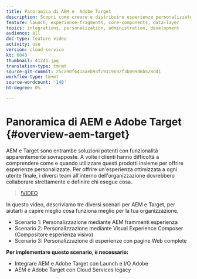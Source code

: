 ```yaml
---
title: Panoramica di AEM e  Adobe Target
description: Scopri come creare e distribuire esperienze personalizzate utilizzando Adobe Experience Manager come Cloud Service e  Adobe Target
feature: launch, experience-fragments, core-components, data-layer
topics: integrations, personalization, administration, development
audience: all
doc-type: feature video
activity: use
version: cloud-service
kt: 6043
thumbnail: 41241.jpg
translation-type: tm+mt
source-git-commit: 25ca90f641aaeb93fc9319692f3b099d6b528dd1
workflow-type: tm+mt
source-wordcount: '148'
ht-degree: 0%

---
```



# Panoramica di AEM e  Adobe Target {#overview-aem-target}

AEM e Target sono entrambe soluzioni potenti con funzionalità apparentemente sovrapposte. A volte i clienti hanno difficoltà a comprendere come e quando utilizzare questi prodotti insieme per offrire esperienze personalizzate. Per offrire un&#39;esperienza ottimizzata a ogni utente finale, i diversi team all&#39;interno dell&#39;organizzazione dovrebbero collaborare strettamente e definire chi esegue cosa.

>[!VIDEO](https://video.tv.adobe.com/v/41241?quality=12&learn=on)

In questo video, descriviamo tre diversi scenari per AEM e Target, per aiutarti a capire meglio cosa funziona meglio per la tua organizzazione.

* Scenario 1: Personalizzazione mediante AEM frammenti esperienza
* Scenario 2: Personalizzazione mediante Visual Experience Composer (Compositore esperienza visivo)
* Scenario 3: Personalizzazione di esperienze con pagine Web complete

**Per implementare questo scenario, è necessario:**

* Integrare AEM e  Adobe Target con Launch e  I/O Adobe
* AEM e  Adobe Target con Cloud Services legacy